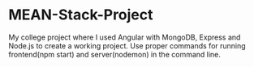 # MEAN-Stack-Project
My college project where I used Angular with MongoDB, Express and Node.js to create a working project.
Use proper commands for running frontend(npm start) and server(nodemon) in the command line.
